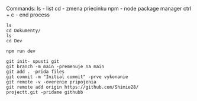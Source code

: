 Commands:
	ls - list
	cd - zmena priecinku
	npm - node package manager
	ctrl + c - end process
	
	ls
	cd Dokumenty/
	ls
	cd Dev
	
	npm run dev
	
	git init- spusti git
	git branch -m main -premenuje na main
	git add . -prida files
	git commit -m "Initial commit" -prve vykonanie
	git remote -v -overenie pripojenia
	git remote add origin https://github.com/Shimie28/	
	projectt.git -pridame githubb
	
